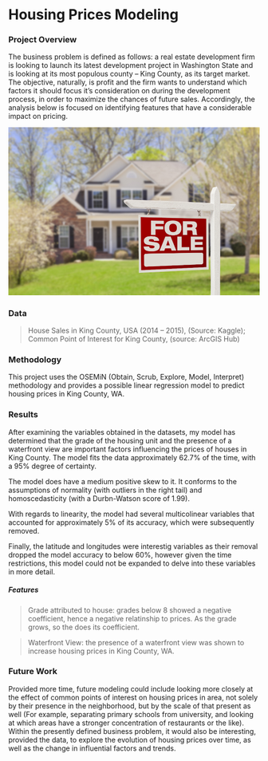 # Housing Prices Modeling


### Project Overview
The business problem is defined as follows: a real estate development firm is looking to launch its latest development project in Washington State and is looking at its most populous county – King County, as its target market. 
The objective, naturally, is profit and the firm wants to understand which factors it should focus it’s consideration on during the development process, in order to maximize the chances of future sales.  Accordingly, the analysis below is focused on identifying features that have a considerable impact on pricing. 

![alt text](https://github.com/anaulianova/Housing_Prices_Modeling/blob/main/images/shutterstock_136157789.jpg)


### Data
>	House Sales in King County, USA (2014 – 2015), (Source: Kaggle); 
>	Common Point of Interest for King County, (source: ArcGIS Hub)

### Methodology
This project uses the OSEMiN (Obtain, Scrub, Explore, Model, Interpret) methodology and provides a possible linear regression model to predict housing prices in King County, WA. 

### Results

After examining the variables obtained in the datasets, my model has determined that the grade of the housing unit and the presence of a waterfront view are important factors influencing the prices of houses in King County. The model fits the data approximately 62.7% of the time, with a 95% degree of certainty. 

The model does have a medium positive skew to it. It conforms to the assumptions of normality (with outliers in the right tail) and homoscedasticity (with a Durbn-Watson score of 1.99). 

With regards to linearity, the model had several multicolinear variables that accounted for approximately 5% of its accuracy, which were subsequently removed. 

Finally, the latitude and longitudes were interestig variables as their removal dropped the model accuracy to below 60%, however given the time restrictions, this model could not be expanded to delve into these variables in more detail. 

##### Features

> Grade attributed to house: grades below 8 showed a negative coefficient, hence a negative relatinship to prices. As the grade grows, so the does its coefficient. 

> Waterfront View: the presence of a waterfront view was shown to increase housing prices in King County, WA. 



### Future Work
Provided more time, future modeling could include looking more closely at the effect of common points of interest on housing prices in area, not solely by their presence in the neighborhood, but by the scale of that present as well (For example, separating primary schools from university, and looking at which areas have a stronger concentration of restaurants or the like). 
Within the presently defined business problem, it would also be interesting, provided the data, to explore the evolution of housing prices over time, as well as the change in influential factors and trends. 


